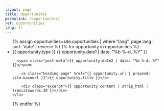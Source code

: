 ```yaml
---
layout: page
title: Opportunités
permalink: /opportunites/
ref: opportunities
lang: fr
---
```


<ul class="post-list">
  {% assign opportunities=site.opportunities | where:"lang", page.lang | sort: 'date' | reverse %}
  {% for opportunity in opportunities %}
    <li>
      <span class="post-meta-2">{{ opportunity.type }}</span>
      <span class="post-meta">{{ opportunity.date1 | date: "%b %-d, %Y" }}</span>

      <span class="post-meta">{{ opportunity.date2 | date: "%b %-d, %Y" }}</span>

        <a class="heading-page" href="{{ opportunity.url | prepend: site.baseurl }}">{{ opportunity.title }}</a>

        <div class="excerpt">{{ opportunity.content | strip_html | truncatewords:30 }}</div>
    </li>
  {% endfor %}
</ul>